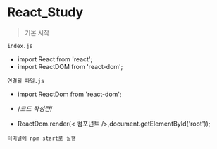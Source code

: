 # React_Study
> 기본 시작

`index.js`

- import React from 'react';
- import ReactDOM from 'react-dom';


`연결될 파일.js`

- import ReactDom from 'react-dom';

- /*코드 작성란*/

- ReactDom.render(< 컴포넌트 />,document.getElementById('root'));

`터미널에 npm start로 실행`
